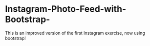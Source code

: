 # Instagram-Photo-Feed-with-Bootstrap-
This is an improved version of the first Instagram exercise, now using bootstrap!
